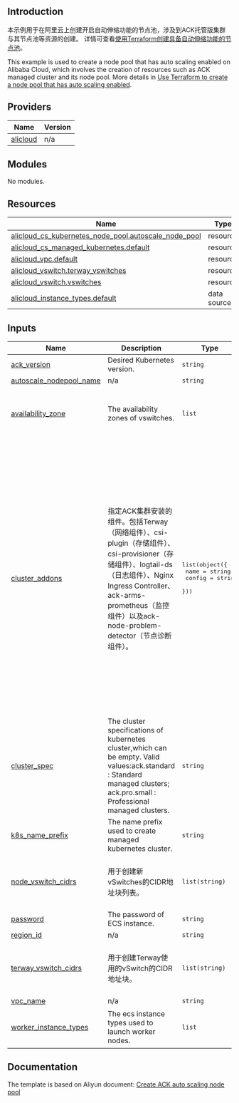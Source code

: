 ## Introduction

<!-- DOCS_DESCRIPTION_CN -->
本示例用于在阿里云上创建开启自动伸缩功能的节点池，涉及到ACK托管版集群与其节点池等资源的创建。
详情可查看[使用Terraform创建具备自动伸缩功能的节点池](http://help.aliyun.com/document_detail/197717.htm)。
<!-- DOCS_DESCRIPTION_CN -->

<!-- DOCS_DESCRIPTION_EN -->
This example is used to create a node pool that has auto scaling enabled on Alibaba Cloud, which involves the creation of resources such as ACK managed cluster and its node pool.
More details in [Use Terraform to create a node pool that has auto scaling enabled](http://help.aliyun.com/document_detail/197717.htm).
<!-- DOCS_DESCRIPTION_EN -->

<!-- BEGIN_TF_DOCS -->
## Providers

| Name | Version |
|------|---------|
| <a name="provider_alicloud"></a> [alicloud](#provider\_alicloud) | n/a |

## Modules

No modules.

## Resources

| Name | Type |
|------|------|
| [alicloud_cs_kubernetes_node_pool.autoscale_node_pool](https://registry.terraform.io/providers/aliyun/alicloud/latest/docs/resources/cs_kubernetes_node_pool) | resource |
| [alicloud_cs_managed_kubernetes.default](https://registry.terraform.io/providers/aliyun/alicloud/latest/docs/resources/cs_managed_kubernetes) | resource |
| [alicloud_vpc.default](https://registry.terraform.io/providers/aliyun/alicloud/latest/docs/resources/vpc) | resource |
| [alicloud_vswitch.terway_vswitches](https://registry.terraform.io/providers/aliyun/alicloud/latest/docs/resources/vswitch) | resource |
| [alicloud_vswitch.vswitches](https://registry.terraform.io/providers/aliyun/alicloud/latest/docs/resources/vswitch) | resource |
| [alicloud_instance_types.default](https://registry.terraform.io/providers/aliyun/alicloud/latest/docs/data-sources/instance_types) | data source |

## Inputs

| Name | Description | Type | Default | Required |
|------|-------------|------|---------|:--------:|
| <a name="input_ack_version"></a> [ack\_version](#input\_ack\_version) | Desired Kubernetes version. | `string` | `"1.28.9-aliyun.1"` | no |
| <a name="input_autoscale_nodepool_name"></a> [autoscale\_nodepool\_name](#input\_autoscale\_nodepool\_name) | n/a | `string` | `"autoscale-node-pool"` | no |
| <a name="input_availability_zone"></a> [availability\_zone](#input\_availability\_zone) | The availability zones of vswitches. | `list` | <pre>[<br/>  "cn-shenzhen-c",<br/>  "cn-shenzhen-e",<br/>  "cn-shenzhen-f"<br/>]</pre> | no |
| <a name="input_cluster_addons"></a> [cluster\_addons](#input\_cluster\_addons) | 指定ACK集群安装的组件。包括Terway（网络组件）、csi-plugin（存储组件）、csi-provisioner（存储组件）、logtail-ds（日志组件）、Nginx Ingress Controller、ack-arms-prometheus（监控组件）以及ack-node-problem-detector（节点诊断组件）。 | <pre>list(object({<br/>    name   = string<br/>    config = string<br/>  }))</pre> | <pre>[<br/>  {<br/>    "config": "",<br/>    "name": "terway-eniip"<br/>  },<br/>  {<br/>    "config": "{\"IngressDashboardEnabled\":\"true\"}",<br/>    "name": "logtail-ds"<br/>  },<br/>  {<br/>    "config": "{\"IngressSlbNetworkType\":\"internet\"}",<br/>    "name": "nginx-ingress-controller"<br/>  },<br/>  {<br/>    "config": "",<br/>    "name": "arms-prometheus"<br/>  },<br/>  {<br/>    "config": "{\"sls_project_name\":\"\"}",<br/>    "name": "ack-node-problem-detector"<br/>  },<br/>  {<br/>    "config": "",<br/>    "name": "csi-plugin"<br/>  },<br/>  {<br/>    "config": "",<br/>    "name": "csi-provisioner"<br/>  }<br/>]</pre> | no |
| <a name="input_cluster_spec"></a> [cluster\_spec](#input\_cluster\_spec) | The cluster specifications of kubernetes cluster,which can be empty. Valid values:ack.standard : Standard managed clusters; ack.pro.small : Professional managed clusters. | `string` | `"ack.pro.small"` | no |
| <a name="input_k8s_name_prefix"></a> [k8s\_name\_prefix](#input\_k8s\_name\_prefix) | The name prefix used to create managed kubernetes cluster. | `string` | `"tf-ack-shenzhen"` | no |
| <a name="input_node_vswitch_cidrs"></a> [node\_vswitch\_cidrs](#input\_node\_vswitch\_cidrs) | 用于创建新vSwitches的CIDR地址块列表。 | `list(string)` | <pre>[<br/>  "172.16.0.0/23",<br/>  "172.16.2.0/23",<br/>  "172.16.4.0/23"<br/>]</pre> | no |
| <a name="input_password"></a> [password](#input\_password) | The password of ECS instance. | `string` | `"Test123456"` | no |
| <a name="input_region_id"></a> [region\_id](#input\_region\_id) | n/a | `string` | `"cn-shenzhen"` | no |
| <a name="input_terway_vswitch_cidrs"></a> [terway\_vswitch\_cidrs](#input\_terway\_vswitch\_cidrs) | 用于创建Terway使用的vSwitch的CIDR地址块。 | `list(string)` | <pre>[<br/>  "172.16.208.0/20",<br/>  "172.16.224.0/20",<br/>  "172.16.240.0/20"<br/>]</pre> | no |
| <a name="input_vpc_name"></a> [vpc\_name](#input\_vpc\_name) | n/a | `string` | `"tf-vpc"` | no |
| <a name="input_worker_instance_types"></a> [worker\_instance\_types](#input\_worker\_instance\_types) | The ecs instance types used to launch worker nodes. | `list` | <pre>[<br/>  "ecs.g6.2xlarge",<br/>  "ecs.g6.xlarge"<br/>]</pre> | no |
<!-- END_TF_DOCS -->

## Documentation
<!-- docs-link --> 

The template is based on Aliyun document: [Create ACK auto scaling node pool](http://help.aliyun.com/document_detail/197717.htm) 

<!-- docs-link --> 